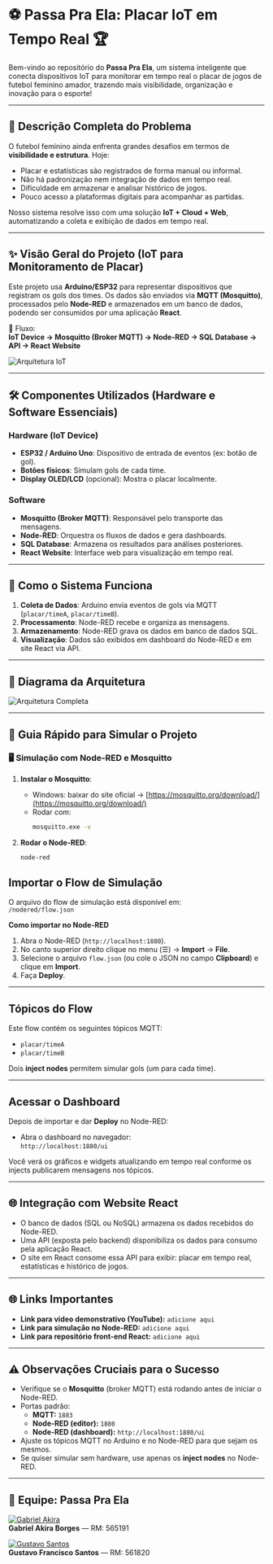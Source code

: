 # ⚽ Passa Pra Ela: Placar IoT em Tempo Real 🏆  

Bem-vindo ao repositório do **Passa Pra Ela**, um sistema inteligente que conecta dispositivos IoT para monitorar em tempo real o placar de jogos de futebol feminino amador, trazendo mais visibilidade, organização e inovação para o esporte!  

---

## 📝 Descrição Completa do Problema  

O futebol feminino ainda enfrenta grandes desafios em termos de **visibilidade e estrutura**. Hoje:  
- Placar e estatísticas são registrados de forma manual ou informal.  
- Não há padronização nem integração de dados em tempo real.  
- Dificuldade em armazenar e analisar histórico de jogos.  
- Pouco acesso a plataformas digitais para acompanhar as partidas.  

Nosso sistema resolve isso com uma solução **IoT + Cloud + Web**, automatizando a coleta e exibição de dados em tempo real.  

---

## ✨ Visão Geral do Projeto (IoT para Monitoramento de Placar)  

Este projeto usa **Arduino/ESP32** para representar dispositivos que registram os gols dos times. Os dados são enviados via **MQTT (Mosquitto)**, processados pelo **Node-RED** e armazenados em um banco de dados, podendo ser consumidos por uma aplicação **React**.  

📌 Fluxo:  
**IoT Device → Mosquitto (Broker MQTT) → Node-RED → SQL Database → API → React Website**  

![Arquitetura IoT](./docs/arquitetura.png)  

---

## 🛠️ Componentes Utilizados (Hardware e Software Essenciais)  

### Hardware (IoT Device)  
- **ESP32 / Arduino Uno**: Dispositivo de entrada de eventos (ex: botão de gol).  
- **Botões físicos**: Simulam gols de cada time.  
- **Display OLED/LCD** (opcional): Mostra o placar localmente.  

### Software  
- **Mosquitto (Broker MQTT)**: Responsável pelo transporte das mensagens.  
- **Node-RED**: Orquestra os fluxos de dados e gera dashboards.  
- **SQL Database**: Armazena os resultados para análises posteriores.  
- **React Website**: Interface web para visualização em tempo real.  

---

## 🧠 Como o Sistema Funciona  

1. **Coleta de Dados**: Arduino envia eventos de gols via MQTT (`placar/timeA`, `placar/timeB`).  
2. **Processamento**: Node-RED recebe e organiza as mensagens.  
3. **Armazenamento**: Node-RED grava os dados em banco de dados SQL.  
4. **Visualização**: Dados são exibidos em dashboard do Node-RED e em site React via API.  

---

## 🔌 Diagrama da Arquitetura  

![Arquitetura Completa](./docs/arquitetura_completa.png)  

---

## 🚀 Guia Rápido para Simular o Projeto  

### 🖥️ Simulação com Node-RED e Mosquitto  
1. **Instalar o Mosquitto**:  
   - Windows: baixar do site oficial → [https://mosquitto.org/download/](https://mosquitto.org/download/)  
   - Rodar com:  
     ```bash
     mosquitto.exe -v
     ```  

2. **Rodar o Node-RED**:  
    ```bash
    node-red
    ```

## Importar o Flow de Simulação

O arquivo do flow de simulação está disponível em:  
`/nodered/flow.json`

**Como importar no Node-RED**
1. Abra o Node-RED (`http://localhost:1880`).
2. No canto superior direito clique no menu (☰) → **Import** → **File**.
3. Selecione o arquivo `flow.json` (ou cole o JSON no campo **Clipboard**) e clique em **Import**.
4. Faça **Deploy**.

---

## Tópicos do Flow

Este flow contém os seguintes tópicos MQTT:

- `placar/timeA`  
- `placar/timeB`

Dois **inject nodes** permitem simular gols (um para cada time).

---

## Acessar o Dashboard

Depois de importar e dar **Deploy** no Node-RED:

- Abra o dashboard no navegador:  
  `http://localhost:1880/ui`

Você verá os gráficos e widgets atualizando em tempo real conforme os injects publicarem mensagens nos tópicos.

---

## 🌐 Integração com Website React

- O banco de dados (SQL ou NoSQL) armazena os dados recebidos do Node-RED.  
- Uma API (exposta pelo backend) disponibiliza os dados para consumo pela aplicação React.  
- O site em React consome essa API para exibir: placar em tempo real, estatísticas e histórico de jogos.

---

## 🌐 Links Importantes

- **Link para vídeo demonstrativo (YouTube):** `adicione aqui`  
- **Link para simulação no Node-RED:** `adicione aqui`  
- **Link para repositório front-end React:** `adicione aqui`

---

## ⚠️ Observações Cruciais para o Sucesso

- Verifique se o **Mosquitto** (broker MQTT) está rodando antes de iniciar o Node-RED.  
- Portas padrão:
  - **MQTT:** `1883`  
  - **Node-RED (editor):** `1880`  
  - **Node-RED (dashboard):** `http://localhost:1880/ui`
- Ajuste os tópicos MQTT no Arduino e no Node-RED para que sejam os mesmos.  
- Se quiser simular sem hardware, use apenas os **inject nodes** no Node-RED.

---

## 🤝 Equipe: Passa Pra Ela

[![Gabriel Akira](https://avatars.githubusercontent.com/u/203848085?v=4)](https://github.com/Gakira06)  
**Gabriel Akira Borges** — RM: 565191

[![Gustavo Santos](https://avatars.githubusercontent.com/u/205759608?v=4)](https://github.com/gugasantos24)  
**Gustavo Francisco Santos** — RM: 561820
